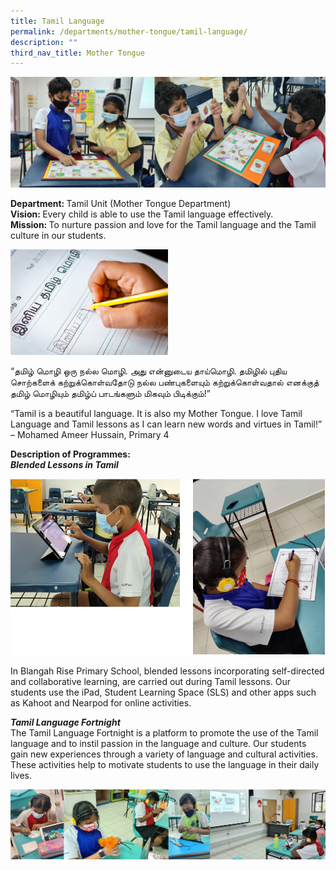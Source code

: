 ```yaml
---
title: Tamil Language
permalink: /departments/mother-tongue/tamil-language/
description: ""
third_nav_title: Mother Tongue
---
```

![](/images/BannerT.jpg)

<p><strong>Department:&nbsp;</strong>Tamil Unit (Mother Tongue Department)<br><strong>Vision:&nbsp;</strong>Every child is able to use the Tamil language effectively.<br><strong>Mission:&nbsp;</strong>To nurture passion and love for the Tamil language and the Tamil culture in our students.</p>
<img src="/images/tamillanguage.jpg" 
     style="width:50%">
		 
<p>&ldquo;தமிழ் மொழி ஒரு நல்ல மொழி. அது என்னுடைய தாய்மொழி. தமிழில் புதிய சொற்களைக் கற்றுக்கொள்வதோடு நல்ல பண்புகளையும் கற்றுக்கொள்வதால் எனக்குத் தமிழ் மொழியும் தமிழ்ப் பாடங்களும் மிகவும் பிடிக்கும்!&rdquo;</p>
<p>&ldquo;Tamil is a beautiful language. It is also my Mother Tongue. I love Tamil Language and Tamil lessons as I can learn new words and virtues in Tamil!&rdquo; &ndash; Mohamed Ameer Hussain, Primary 4</p>

<p><strong>Description of Programmes:<br /></strong><strong><em>Blended Lessons in Tamil</em></strong></p>

![](/images/tamil1.png)

<p>In Blangah Rise Primary School, blended lessons incorporating self-directed and collaborative learning, are carried out during Tamil lessons. Our students use the iPad, Student Learning Space (SLS) and other apps such as Kahoot and Nearpod for online activities.</p>
<p><strong><em>Tamil Language Fortnight<br /></em></strong>The Tamil Language Fortnight is a platform to promote the use of the Tamil language and to instil passion in the language and culture. Our students gain new experiences through a variety of language and cultural activities. These activities help to motivate students to use the language in their daily lives.</p>

![](/images/Fortnight.jpg)